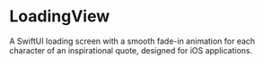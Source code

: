 # LoadingView
A SwiftUI loading screen with a smooth fade-in animation for each character of an inspirational quote, designed for iOS applications.
